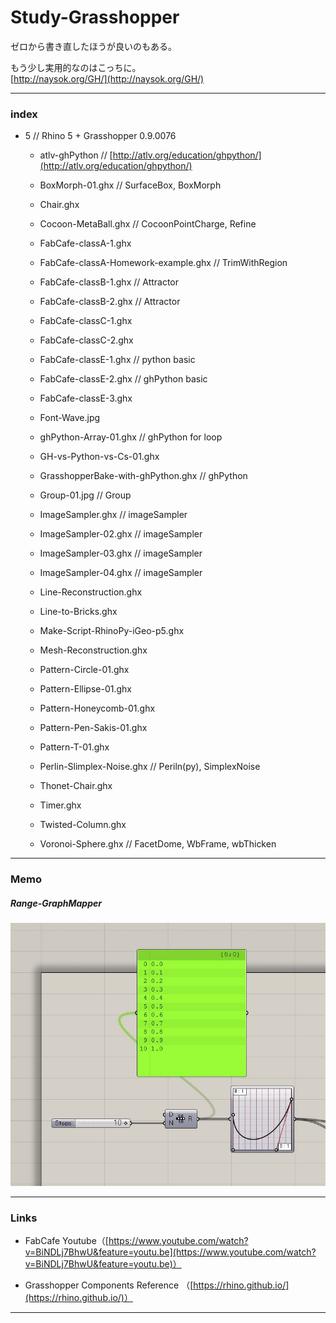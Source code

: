 # Study-Grasshopper  

ゼロから書き直したほうが良いのもある。  


もう少し実用的なのはこっちに。  
[http://naysok.org/GH/](http://naysok.org/GH/)



---  

### index  

- 5 // Rhino 5 + Grasshopper 0.9.0076  

  - atlv-ghPython // [http://atlv.org/education/ghpython/](http://atlv.org/education/ghpython/)  

  - BoxMorph-01.ghx // SurfaceBox, BoxMorph  

  - Chair.ghx  

  - Cocoon-MetaBall.ghx // CocoonPointCharge, Refine

  - FabCafe-classA-1.ghx  

  - FabCafe-classA-Homework-example.ghx // TrimWithRegion  

  - FabCafe-classB-1.ghx // Attractor  

  - FabCafe-classB-2.ghx // Attractor  

  - FabCafe-classC-1.ghx   

  - FabCafe-classC-2.ghx   

  - FabCafe-classE-1.ghx // python basic  

  - FabCafe-classE-2.ghx // ghPython basic  

  - FabCafe-classE-3.ghx  

  - Font-Wave.jpg  

  - ghPython-Array-01.ghx // ghPython for loop  

  - GH-vs-Python-vs-Cs-01.ghx  

  - GrasshopperBake-with-ghPython.ghx // ghPython  

  - Group-01.jpg // Group  

  - ImageSampler.ghx // imageSampler  

  - ImageSampler-02.ghx // imageSampler  

  - ImageSampler-03.ghx // imageSampler  

  - ImageSampler-04.ghx // imageSampler  

  - Line-Reconstruction.ghx  

  - Line-to-Bricks.ghx  

  - Make-Script-RhinoPy-iGeo-p5.ghx  

  - Mesh-Reconstruction.ghx  

  - Pattern-Circle-01.ghx  

  - Pattern-Ellipse-01.ghx  

  - Pattern-Honeycomb-01.ghx  

  - Pattern-Pen-Sakis-01.ghx  

  - Pattern-T-01.ghx  

  - Perlin-Slimplex-Noise.ghx // Periln(py), SimplexNoise  

  - Thonet-Chair.ghx  

  - Timer.ghx  

  - Twisted-Column.ghx  

  - Voronoi-Sphere.ghx // FacetDome, WbFrame, wbThicken  


---

### Memo

##### Range-GraphMapper  

![photo](src/Range-GraphMapper.jpg)  


---  

### Links  

- FabCafe Youtube（[https://www.youtube.com/watch?v=BiNDLj7BhwU&feature=youtu.be](https://www.youtube.com/watch?v=BiNDLj7BhwU&feature=youtu.be)）  

- Grasshopper Components Reference （[https://rhino.github.io/](https://rhino.github.io/)）

---  
